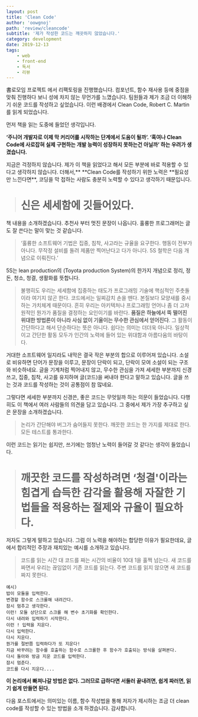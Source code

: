 ```yaml
---
layout: post
title: 'Clean Code'
author: 'oowgnoj'
path: 'review/cleancode'
subtitle: '제가 작성한 코드는 깨끗하지 않았습니다.'
category: development
date: 2019-12-13
tags:
    - web
    - front-end
    - 독서
    - 리뷰
---
```


書로모임 프로젝트 에서 리팩토링을 진행했습니다. 컴포넌트, 함수 재사용 등에 중점을 맞춰 진행하다 보니 성에 차지 않는 무언가를 느꼈습니다. 팀원들과 제가 조금 더 이해하기 쉬운 코드를 작성하고 싶었습니다. 이런 배경에서 Clean Code, Robert C. Martin 를 읽게 되었습니다.

먼저 책을 읽는 도중에 들었던 생각입니다.

**‘주니어 개발자로 이제 막 커리어를 시작하는 단계에서 도움이 될까’. ‘혹여나 Clean Code에 사로잡혀 실제 구현하는 개발 능력이 성장하지 못하는건 아닐까’ 하는 우려가 생겼습니다.**

지금은 걱정하지 않습니다. 제가 이 책을 읽었다고 해서 모든 부분에 바로 적용할 수 있다고 생각하지 않습니다. 더해서,\*\* **Clean Code를 작성하기 위한 노력은 **필요성만 느낀다면\*\*, 코딩을 막 접하는 사람도 충분히 노력할 수 있다고 생각하기 때문입니다.

> # 신은 세세함에 깃들어있다.

책 내용을 소개하겠습니다. 추천사 부터 멋진 문장이 나옵니다. 훌륭한 프로그래머는 글도 잘 쓴다는 말이 맞는 것 같습니다.

> ‘훌륭한 소프트웨어 기법은 집중, 침착, 사고라는 규율을 요구한다. 행동이 전부가 아니다. 무작정 설비를 돌려 제품만 찍어난다고 다가 아니다. 5S 철학은 다음 개념으로 이뤄진다.’

5S는 lean production의 (Toyota production System)의 한가지 개념으로 정리, 정돈, 청소, 청결, 생활화를 뜻합니다.

> 불행히도 우리는 세세함에 집중하는 태도가 프로그래밍 기술에 핵심적인 주춧돌이라 여기지 않곤 한다. 코드에서는 일찌감치 손을 뗀다. 본질보다 모양새를 중시하는 가치체계 때문이다.
> 흔히 우리는 아키텍처나 프로그래밍 언어나 좀 더 고차원적인 뭔가가 품질을 결정하는 요인이기를 바란다. **품질은 하늘에서 뚝 떨어진 위대한 방법론이 아니라 사심 없이 기울이는 무수한 관심에서 얻어진다**. 그 활동이 간단하다고 해서 단순하다는 뜻은 아니다. 쉽다는 의미는 더더욱 아니다. 일상적이고 간단한 활동 모두가 인간의 노력에 들어 있는 위대함과 아름다움의 바탕이다.

거대한 소프트웨어 일지라도 내막은 결국 작은 부분의 합으로 이루어져 있습니다. 소설로 비유하면 단어가 문장을 이루고, 문장이 단락이 되고, 단락이 모여 소설이 되는 구조와 비슷하네요. 글을 기계처럼 찍어내지 않고, 무수한 관심을 가져 세세한 부분까지 신경쓰고, 집중, 침착, 사고를 유지하며 글(코드)을 써내야 한다고 말하고 있습니다. 글을 쓰는 것과 코드를 작성하는 것이 공통점이 참 많네요.

그렇다면 세세한 부분까지 신경쓴, 좋은 코드는 무엇일까 하는 의문이 들었습니다. 다행히도 이 책에서 여러 사람들의 의견을 담고 있습니다. 그 중에서 제가 가장 추구하고 싶은 문장을 소개하겠습니다.

> 논리가 간단해야 버그가 숨어들지 못한다.
> 깨끗한 코드는 한 가지를 제대로 한다.
> 모든 테스트를 통과한다.

이런 코드는 읽기는 쉽지만, 쓰기에는 엄청난 노력이 들어갈 것 같다는 생각이 들었습니다.

> # 깨끗한 코드를 작성하려면 ‘청결'이라는 힘겹게 습득한 감각을 활용해 자잘한 기법들을 적용하는 절제와 규율이 필요하다.

저자도 그렇게 말하고 있습니다. 그럼 이 노력을 해야하는 합당한 이유가 필요한데요, 글에서 합리적인 주장과 재치있는 예시를 소개하고 있습니다.

> 코드를 읽는 시간 대 코드를 짜는 시간의 비율이 10대 1을 훌쩍 넘는다. 새 코드를 짜면서 우리는 끊임없이 기존 코드를 읽는다. 주변 코드를 읽지 않으면 새 코드를 짜지 못한다.

    예시)
    밥이 모듈을 입력한다.
    변경할 함수로 스크롤해 내려간다.
    잠시 멈추고 생각한다.
    이런! 모듈 상단으로 스크롤 해 변수 초기화를 확인한다.
    다시 내려와 입력하기 시작한다.
    이런 ! 입력을 지운다.
    다시 입력한다.
    다시 지운다.
    뭔가를 절반쯤 입력하다가 또 지운다!
    지금 바꾸려는 함수를 호출하는 함수로 스크롤한 후 함수가 호출되는 방식을 살펴본다.
    다시 돌아와 방금 지운 코드를 입력한다.
    잠시 멈춘다.
    코드를 다시 지운다....

**이 논리에서 빠져나갈 방법은 없다. 그러므로 급하다면 서둘러 끝내려면, 쉽게 짜러면, 읽기 쉽게 만들면 된다.**

다음 포스트에서는 의미있는 이름, 함수 작성법을 통해 저자가 제시하는 조금 더 clean code를 작성할 수 있는 방법을 소개 하겠습니다. 감사합니다.

